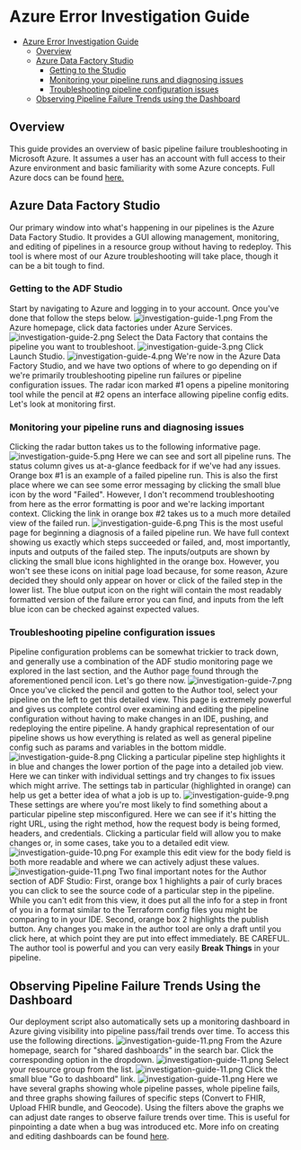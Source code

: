 # Azure Error Investigation Guide

- [Azure Error Investigation Guide](#phdi-azure-implementation-guide)
    - [Overview](#overview)
    - [Azure Data Factory Studio](#azure-data-factory-studio)
      - [Getting to the Studio](#getting-to-the-studio)
      - [Monitoring your pipeline runs and diagnosing issues](#monitoring-your-pipeline-runs-and-diagnosing-issues)
      - [Troubleshooting pipeline configuration issues](#troubleshooting-pipeline-configuration-issues)
    - [Observing Pipeline Failure Trends using the Dashboard](#observing-pipeline-failure-trends-using-the-dashboard)

## Overview
This guide provides an overview of basic pipeline failure troubleshooting in Microsoft Azure. It assumes a user
has an account with full access to their Azure environment and basic familiarity with some Azure concepts. Full
Azure docs can be found [here.](https://learn.microsoft.com/en-us/azure/?product=popular)

## Azure Data Factory Studio
Our primary window into what's happening in our pipelines is the Azure Data Factory Studio. It provides a GUI
allowing management, monitoring, and editing of pipelines in a resource group without having to redeploy. This tool is 
where most of our Azure troubleshooting will take place, though it can be a bit tough to find.

### Getting to the ADF Studio
Start by navigating to Azure and logging in to your account. Once you've done that
follow the steps below.
![investigation-guide-1.png](./images/investigation-guide-1.png)
From the Azure homepage, click data factories under Azure Services.
![investigation-guide-2.png](./images/investigation-guide-2.png)
Select the Data Factory that contains the pipeline you want to troubleshoot.
![investigation-guide-3.png](./images/investigation-guide-3.png)
Click Launch Studio.
![investigation-guide-4.png](./images/investigation-guide-4.png)
We're now in the Azure Data Factory Studio, and we have two options of where to go depending
on if we're primarily troubleshooting pipeline run failures or pipeline configuration issues.
The radar icon marked #1 opens a pipeline monitoring tool while the pencil at #2 opens an interface
allowing pipeline config edits. Let's look at monitoring first.

### Monitoring your pipeline runs and diagnosing issues
Clicking the radar button takes us to the following informative page.
![investigation-guide-5.png](./images/investigation-guide-5.png)
Here we can see and sort all pipeline runs. The status column gives us
at-a-glance feedback for if we've had any issues. Orange box #1 is an example
of a failed pipeline run. This is also the first place where we can see some error
messaging by clicking the small blue icon by the word "Failed". However, I don't recommend 
troubleshooting from here as the error formatting is poor and we're lacking important context.
Clicking the link in orange box #2 takes us to a much more detailed view of the failed run.
![investigation-guide-6.png](./images/investigation-guide-6.png)
This is the most useful page for beginning a diagnosis of a failed pipeline run. We have full context showing us exactly
which steps succeeded or failed, and, most importantly, inputs and outputs of the failed step. The inputs/outputs are shown
by clicking the small blue icons highlighted in the orange box. However, you won't see these icons on initial page load because, for some
reason, Azure decided they should only appear on hover or click of the failed step in the lower list. The blue output icon
on the right will contain the most readably formatted version of the failure error you can find, and inputs from the left
blue icon can be checked against expected values.

### Troubleshooting pipeline configuration issues
Pipeline configuration problems can be somewhat trickier to track down, and generally use a combination of the ADF studio
monitoring page we explored in the last section, and the Author page found through the aforementioned pencil icon. Let's
go there now.
![investigation-guide-7.png](./images/investigation-guide-7.png)
Once you've clicked the pencil and gotten to the Author tool, select your pipeline on the left to get this detailed view.
This page is extremely powerful and gives us complete control over examining and editing the pipeline configuration without
having to make changes in an IDE, pushing, and redeploying the entire pipeline. A handy graphical representation of our 
pipeline shows us how everything is related as well as general pipeline config such as params and variables in the bottom middle.
![investigation-guide-8.png](./images/investigation-guide-8.png)
Clicking a particular pipeline step highlights it in blue and changes the lower portion of the page into a detailed job
view. Here we can tinker with individual settings and try changes to fix issues which might arrive. The settings tab in
particular (highlighted in orange) can help us get a better idea of what a job is up to.
![investigation-guide-9.png](./images/investigation-guide-9.png)
These settings are where you're most likely to find something about a particular pipeline step misconfigured. Here we
can see if it's hitting the right URL, using the right method, how the request body is being formed, headers, and 
credentials. Clicking a particular field will allow you to make changes or, in some cases, take you to a detailed edit view.
![investigation-guide-10.png](./images/investigation-guide-10.png)
For example this edit view for the body field is both more readable and where we can actively adjust these values.
![investigation-guide-11.png](./images/investigation-guide-11.png)
Two final important notes for the Author section of ADF Studio: First, orange box 1 highlights a pair of curly braces you can click to see the source code of a particular
step in the pipeline. While you can't edit from this view, it does put all the info for a step in front of you in a format
similar to the Terraform config files you might be comparing to in your IDE. Second, orange box 2 highlights the publish button.
Any changes you make in the author tool are only a draft until you click here, at which point they are put into effect immediately.
BE CAREFUL. The author tool is powerful and you can very easily **Break Things** in your pipeline.

## Observing Pipeline Failure Trends Using the Dashboard
Our deployment script also automatically sets up a monitoring dashboard in Azure giving visibility into pipeline pass/fail
trends over time. To access this use the following directions.
![investigation-guide-11.png](./images/investigation-guide-12.png)
From the Azure homepage, search for "shared dashboards" in the search bar. Click the corresponding option in the dropdown.
![investigation-guide-11.png](./images/investigation-guide-13.png)
Select your resource group from the list.
![investigation-guide-11.png](./images/investigation-guide-14.png)
Click the small blue "Go to dashboard" link.
![investigation-guide-11.png](./images/investigation-guide-15.png)
Here we have several graphs showing whole pipeline passes, whole pipeline fails, and three graphs showing failures of
specific steps (Convert to FHIR, Upload FHIR bundle, and Geocode). Using the filters above the graphs we can adjust date
ranges to observe failure trends over time. This is useful for pinpointing a date when a bug was introduced etc. More info
on creating and editing dashboards can be found [here](https://learn.microsoft.com/en-us/azure/azure-portal/azure-portal-dashboards).